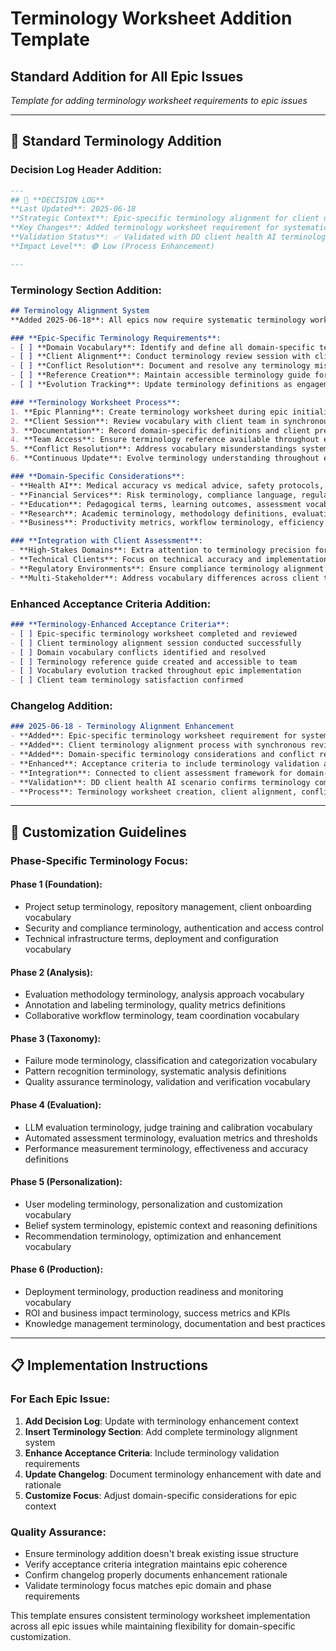 # Terminology Worksheet Addition Template
## Standard Addition for All Epic Issues

*Template for adding terminology worksheet requirements to epic issues*

---

## 📝 **Standard Terminology Addition**

### **Decision Log Header Addition**:
```markdown
---
## 🔄 **DECISION LOG** 
**Last Updated**: 2025-06-18  
**Strategic Context**: Epic-specific terminology alignment for client domain expertise  
**Key Changes**: Added terminology worksheet requirement for systematic vocabulary management  
**Validation Status**: ✅ Validated with DD client health AI terminology complexity  
**Impact Level**: 🟢 Low (Process Enhancement)  

---
```

### **Terminology Section Addition**:
```markdown
## Terminology Alignment System
**Added 2025-06-18**: All epics now require systematic terminology worksheet completion for client domain expertise.

### **Epic-Specific Terminology Requirements**:
- [ ] **Domain Vocabulary**: Identify and define all domain-specific terms relevant to this epic
- [ ] **Client Alignment**: Conduct terminology review session with client team 
- [ ] **Conflict Resolution**: Document and resolve any terminology misalignments
- [ ] **Reference Creation**: Maintain accessible terminology guide for team use
- [ ] **Evolution Tracking**: Update terminology definitions as engagement progresses

### **Terminology Worksheet Process**:
1. **Epic Planning**: Create terminology worksheet during epic initialization
2. **Client Session**: Review vocabulary with client team in synchronous meeting (Canva presentation)
3. **Documentation**: Record domain-specific definitions and client preferences
4. **Team Access**: Ensure terminology reference available throughout epic execution
5. **Conflict Resolution**: Address vocabulary misunderstandings systematically
6. **Continuous Update**: Evolve terminology understanding throughout engagement

### **Domain-Specific Considerations**:
- **Health AI**: Medical accuracy vs medical advice, safety protocols, regulatory compliance
- **Financial Services**: Risk terminology, compliance language, regulatory definitions
- **Education**: Pedagogical terms, learning outcomes, assessment vocabulary
- **Research**: Academic terminology, methodology definitions, evaluation frameworks
- **Business**: Productivity metrics, workflow terminology, efficiency definitions

### **Integration with Client Assessment**:
- **High-Stakes Domains**: Extra attention to terminology precision for safety/compliance
- **Technical Clients**: Focus on technical accuracy and implementation terminology
- **Regulatory Environments**: Ensure compliance terminology alignment
- **Multi-Stakeholder**: Address vocabulary differences across client team roles
```

### **Enhanced Acceptance Criteria Addition**:
```markdown
### **Terminology-Enhanced Acceptance Criteria**:
- [ ] Epic-specific terminology worksheet completed and reviewed
- [ ] Client terminology alignment session conducted successfully  
- [ ] Domain vocabulary conflicts identified and resolved
- [ ] Terminology reference guide created and accessible to team
- [ ] Vocabulary evolution tracked throughout epic implementation
- [ ] Client team terminology satisfaction confirmed
```

### **Changelog Addition**:
```markdown
### 2025-06-18 - Terminology Alignment Enhancement
- **Added**: Epic-specific terminology worksheet requirement for systematic vocabulary management
- **Added**: Client terminology alignment process with synchronous review sessions
- **Added**: Domain-specific terminology considerations and conflict resolution
- **Enhanced**: Acceptance criteria to include terminology validation and team satisfaction
- **Integration**: Connected to client assessment framework for domain-appropriate terminology focus
- **Validation**: DD client health AI scenario confirms terminology complexity requires systematic approach
- **Process**: Terminology worksheet creation, client alignment, conflict resolution, reference maintenance
```

---

## 🎯 **Customization Guidelines**

### **Phase-Specific Terminology Focus**:

#### **Phase 1 (Foundation)**:
- Project setup terminology, repository management, client onboarding vocabulary
- Security and compliance terminology, authentication and access control
- Technical infrastructure terms, deployment and configuration vocabulary

#### **Phase 2 (Analysis)**:
- Evaluation methodology terminology, analysis approach vocabulary
- Annotation and labeling terminology, quality metrics definitions
- Collaborative workflow terminology, team coordination vocabulary

#### **Phase 3 (Taxonomy)**:
- Failure mode terminology, classification and categorization vocabulary
- Pattern recognition terminology, systematic analysis definitions
- Quality assurance terminology, validation and verification vocabulary

#### **Phase 4 (Evaluation)**:
- LLM evaluation terminology, judge training and calibration vocabulary
- Automated assessment terminology, evaluation metrics and thresholds
- Performance measurement terminology, effectiveness and accuracy definitions

#### **Phase 5 (Personalization)**:
- User modeling terminology, personalization and customization vocabulary
- Belief system terminology, epistemic context and reasoning definitions
- Recommendation terminology, optimization and enhancement vocabulary

#### **Phase 6 (Production)**:
- Deployment terminology, production readiness and monitoring vocabulary
- ROI and business impact terminology, success metrics and KPIs
- Knowledge management terminology, documentation and best practices

---

## 📋 **Implementation Instructions**

### **For Each Epic Issue**:
1. **Add Decision Log**: Update with terminology enhancement context
2. **Insert Terminology Section**: Add complete terminology alignment system
3. **Enhance Acceptance Criteria**: Include terminology validation requirements  
4. **Update Changelog**: Document terminology enhancement with date and rationale
5. **Customize Focus**: Adjust domain-specific considerations for epic context

### **Quality Assurance**:
- Ensure terminology addition doesn't break existing issue structure
- Verify acceptance criteria integration maintains epic coherence
- Confirm changelog properly documents enhancement rationale
- Validate terminology focus matches epic domain and phase requirements

This template ensures consistent terminology worksheet implementation across all epic issues while maintaining flexibility for domain-specific customization.